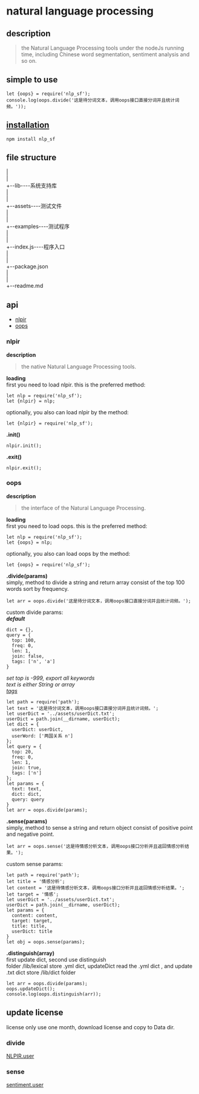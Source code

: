 # natural language processing  

## description  
  > the Natural Language Processing tools under the nodeJs running time, including Chinese word segmentation, sentiment analysis and so on.  

## simple to use  
  ```
  let {oops} = require('nlp_sf');
  console.log(oops.divide('这是待分词文本，调用oops接口直接分词并且统计词频。'));
  ```

## [installation](https://www.npmjs.com/package/nlp_sf)  
  ```
  npm install nlp_sf
  ```

## file structure  
  |  
  |  
  +--lib----系统支持库  
  |  
  |  
  +--assets----测试文件  
  |  
  |  
  +--examples----测试程序  
  |  
  |  
  +--index.js----程序入口  
  |  
  |  
  +--package.json  
  |  
  |  
  +--readme.md  
  
## api  

  - [nlpir](#nlpir)  
  - [oops](#oops)  

### nlpir  
  **description**  
  > the native Natural Language Processing tools.  

  **loading**  
  first you need to load nlpir. this is the preferred method:  
  ```
  let nlp = require('nlp_sf');
  let {nlpir} = nlp;
  ```

  optionally, you also can load nlpir by the method:  
  ```
  let {nlpir} = require('nlp_sf');
  ```

  **.init()**  
  ```
  nlpir.init();
  ```

  **.exit()**  
  ```
  nlpir.exit();
  ```

### oops  
  **description**  
  > the interface of the Natural Language Processing.  

  **loading**  
  first you need to load oops. this is the preferred method:  
  ```
  let nlp = require('nlp_sf');
  let {oops} = nlp;
  ```

  optionally, you also can load oops by the method:  
  ```
  let {oops} = require('nlp_sf');
  ```

  **.divide(params)**  
  simply, method to divide a string and return array consist of the top 100 words sort by frequency.  
  ```
  let arr = oops.divide('这是待分词文本，调用oops接口直接分词并且统计词频。');
  ```

  custom divide params:  
  _**default**_  
  ```
  dict = {},
  query = {
    top: 100,
    freq: 0,
    len: 1,
    join: false,
    tags: ['n', 'a']
  }
  ```
  _set top is -999, export all keywords_  
  _text is either String or array_  
  _[tags](http://ictclas.nlpir.org/nlpir/html/readme.htm#_Toc34628482)_
  ```
  let path = require('path');
  let text = '这是待分词文本，调用oops接口直接分词并且统计词频。';
  let userDict = '../assets/userDict.txt';
  userDict = path.join(__dirname, userDict);
  let dict = {
    userDict: userDict,
    userWord: ['两国关系 n']
  };
  let query = {
    top: 20,
    freq: 0,
    len: 1,
    join: true,
    tags: ['n']
  };
  let params = {
    text: text,
    dict: dict,
    query: query
  }
  let arr = oops.divide(params);
  ```

  **.sense(params)**  
  simply, method to sense a string and return object consist of positive point and negative point.  
  ```
  let arr = oops.sense('这是待情感分析文本，调用oops接口分析并且返回情感分析结果。');
  ```

  custom sense params:  
  ```
  let path = require('path');
  let title = '情感分析';
  let content = '这是待情感分析文本，调用oops接口分析并且返回情感分析结果。';
  let target = '情感';
  let userDict = '../assets/userDict.txt';
  userDict = path.join(__dirname, userDict);
  let params = {
    content: content,
    target: target,
    title: title,
    userDict: title
  }
  let obj = oops.sense(params);
  ```

  **.distinguish(array)**  
  first update dict, second use distinguish  
  folder /lib/lexical store .yml dict, updateDict read the .yml dict , and update .txt dict store /lib/dict folder  
  ```
  let arr = oops.divide(params);
  oops.updateDict();
  console.log(oops.distinguish(arr));
  ```

## update license  
  license only use one month, download license and copy to Data dir.  

### divide  
  [NLPIR.user](https://github.com/NLPIR-team/NLPIR/tree/master/License/license%20for%20a%20month/NLPIR-ICTCLAS%E5%88%86%E8%AF%8D%E6%8E%88%E6%9D%83)  

### sense  
  [sentiment.user](https://github.com/NLPIR-team/NLPIR/blob/master/License/license%20for%20a%20month/Sentiment%E6%83%85%E6%84%9F%E5%88%86%E6%9E%90%E6%8E%88%E6%9D%83.rar)  